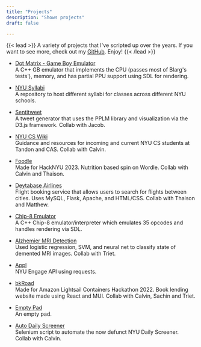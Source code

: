 ```yaml
---
title: "Projects"
description: "Shows projects"
draft: false

---
```

{{< lead >}}
A variety of projects that I've scripted up over the years. If you want to see more, check out my [GitHub](https://github.com/aminoa). Enjoy!
{{< /lead >}}

- [Dot Matrix - Game Boy Emulator](https://github.com/aminoa/dot-matrix) <br>
A C++ GB emulator that implements the CPU (passes most of Blarg's tests'), memory, and has partial PPU support using SDL for rendering.

- [NYU Syllabi](https://github.com/aminoa/nyu-syllabi) <br>
A repository to host different syllabi for classes across different NYU schools. 

- [Sentitweet](https://github.com/aminoa/sentitweet) <br>
A tweet generator that uses the PPLM library and visualization via the D3.js framework. Collab with Jacob.

- [NYU CS Wiki](http://nyucswiki.com/) <br>
Guidance and resources for incoming and current NYU CS students at Tandon and CAS. Collab with Calvin.

- [Foodle](https://github.com/HackNYU23-Foodle/Foodle) <br>
Made for HackNYU 2023. Nutrition based spin on Wordle. Collab with Calvin and Thaison.

- [Deytabase Airlines](https://github.com/Thaileaf/DeytabaseAirlines) <br>
Flight booking service that allows users to search for flights between cities. Uses MySQL, Flask, Apache, and HTML/CSS. Collab with Thaison and Matthew.

- [Chip-8 Emulator](https://github.com/aminoa/chip8) <br>
A C++ Chip-8 emulator/interpreter which emulates 35 opcodes and handles rendering via SDL.

- [Alzhemier MRI Detection](https://github.com/trietvuive/MRI_Alzheimer) <br>
Used logistic regression, SVM, and neural net to classify state of demented MRI images. Collab with Triet.

- [Appl](https://github.com/aminoa/appl) <br>
NYU Engage API using requests.

- [bkRoad](https://github.com/bkRoad/bkRoad/) <br>
Made for Amazon Lightsail Containers Hackathon 2022. Book lending website made using React and MUI. Collab with Calvin, Sachin and Triet.

- [Empty Pad](https://aminoa.github.io/emptypad/) <br>
An empty pad.

- [Auto Daily Screener](https://github.com/Aminoa/auto-daily-screener) <br>
Selenium script to automate the now defunct NYU Daily Screener. Collab with Calvin.
